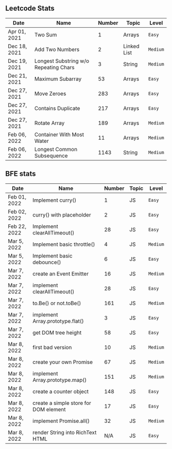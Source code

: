 ## Leetcode Stats

| Date         | Name                                  | Number | Topic       | Level    |
| ------------ | ------------------------------------- | ------ | ----------- | -------- |
| Apr 01, 2021 | Two Sum                               | 1      | Arrays      | `Easy`   |
| Dec 18, 2021 | Add Two Numbers                       | 2      | Linked List | `Medium` |
| Dec 19, 2021 | Longest Substring w/o Repeating Chars | 3      | String      | `Medium` |
| Dec 21, 2021 | Maximum Subarray                      | 53     | Arrays      | `Easy`   |
| Dec 27, 2021 | Move Zeroes                           | 283    | Arrays      | `Easy`   |
| Dec 27, 2021 | Contains Duplicate                    | 217    | Arrays      | `Easy`   |
| Dec 27, 2021 | Rotate Array                          | 189    | Arrays      | `Medium` |
| Feb 06, 2022 | Container With Most Water             | 11     | Arrays      | `Medium` |
| Feb 06, 2022 | Longest Common Subsequence            | 1143   | String      | `Medium` |

## BFE stats

| Date         | Name                                  | Number | Topic | Level    |
| ------------ | ------------------------------------- | ------ | ----- | -------- |
| Feb 01, 2022 | Implement curry()                     | 1      | JS    | `Easy`   |
| Feb 02, 2022 | curry() with placeholder              | 2      | JS    | `Easy`   |
| Feb 22, 2022 | Implement clearAllTimeout()           | 28     | JS    | `Easy`   |
| Mar 5, 2022  | Implement basic throttle()            | 4      | JS    | `Medium` |
| Mar 5, 2022  | Implement basic debounce()            | 6      | JS    | `Easy`   |
| Mar 7, 2022  | create an Event Emitter               | 16     | JS    | `Medium` |
| Mar 7, 2022  | implement clearAllTimeout()           | 28     | JS    | `Easy`   |
| Mar 7, 2022  | to.Be() or not.toBe()                 | 161    | JS    | `Medium` |
| Mar 7, 2022  | implement Array.prototype.flat()      | 3      | JS    | `Easy`   |
| Mar 7, 2022  | get DOM tree height                   | 58     | JS    | `Easy`   |
| Mar 8, 2022  | first bad version                     | 10     | JS    | `Medium` |
| Mar 8, 2022  | create your own Promise               | 67     | JS    | `Medium` |
| Mar 8, 2022  | implement Array.prototype.map()       | 151    | JS    | `Medium` |
| Mar 8, 2022  | create a counter object               | 148    | JS    | `Easy`   |
| Mar 8, 2022  | create a simple store for DOM element | 17     | JS    | `Easy`   |
| Mar 8, 2022  | implement Promise.all()               | 32     | JS    | `Medium` |
| Mar 8, 2022  | render String into RichText HTML      | N/A    | JS    | `Easy`   |
